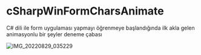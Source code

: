 # cSharpWinFormCharsAnimate
C# dili ile form uygulaması yapmayı öğrenmeye başlandığında ilk akla gelen animasyonlu bir şeyler deneme çabası



![IMG_20220829_035229](https://user-images.githubusercontent.com/99910650/221171917-52bf99d3-d77a-4a07-a29f-c08f322b06c7.jpg)
